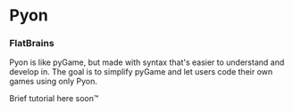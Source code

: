 # Pyon
### FlatBrains
Pyon is like pyGame, but made with syntax that's
easier to understand and develop in. The goal is
to simplify pyGame and let users code their own
games using only Pyon.

Brief tutorial here soon™